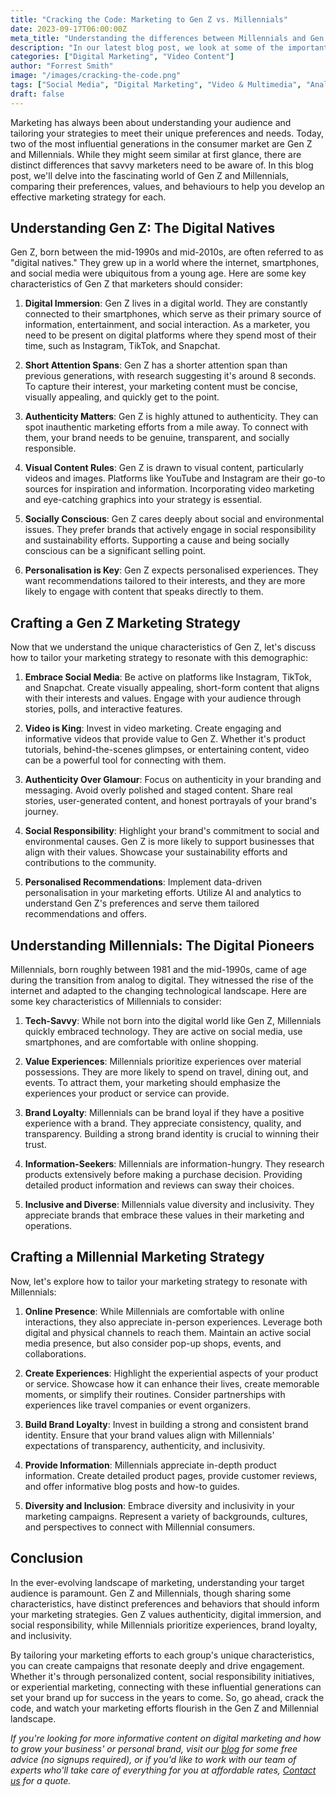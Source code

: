 ```yaml
---
title: "Cracking the Code: Marketing to Gen Z vs. Millennials"
date: 2023-09-17T06:00:00Z
meta_title: "Understanding the differences between Millennials and Gen Z"
description: "In our latest blog post, we look at some of the important differences between millennials and Gen Z and how it should inform your digital marketing strategy"
categories: ["Digital Marketing", "Video Content"]
author: "Forrest Smith"
image: "/images/cracking-the-code.png"
tags: ["Social Media", "Digital Marketing", "Video & Multimedia", "Analytics & Insights"]
draft: false
---
```

Marketing has always been about understanding your audience and tailoring your strategies to meet their unique preferences and needs. Today, two of the most influential generations in the consumer market are Gen Z and Millennials. While they might seem similar at first glance, there are distinct differences that savvy marketers need to be aware of. In this blog post, we'll delve into the fascinating world of Gen Z and Millennials, comparing their preferences, values, and behaviours to help you develop an effective marketing strategy for each.

## **Understanding Gen Z: The Digital Natives**

Gen Z, born between the mid-1990s and mid-2010s, are often referred to as "digital natives." They grew up in a world where the internet, smartphones, and social media were ubiquitous from a young age. Here are some key characteristics of Gen Z that marketers should consider:

1. **Digital Immersion**: Gen Z lives in a digital world. They are constantly connected to their smartphones, which serve as their primary source of information, entertainment, and social interaction. As a marketer, you need to be present on digital platforms where they spend most of their time, such as Instagram, TikTok, and Snapchat.
    
2. **Short Attention Spans**: Gen Z has a shorter attention span than previous generations, with research suggesting it's around 8 seconds. To capture their interest, your marketing content must be concise, visually appealing, and quickly get to the point.
    
3. **Authenticity Matters**: Gen Z is highly attuned to authenticity. They can spot inauthentic marketing efforts from a mile away. To connect with them, your brand needs to be genuine, transparent, and socially responsible.
    
4. **Visual Content Rules**: Gen Z is drawn to visual content, particularly videos and images. Platforms like YouTube and Instagram are their go-to sources for inspiration and information. Incorporating video marketing and eye-catching graphics into your strategy is essential.
    
5. **Socially Conscious**: Gen Z cares deeply about social and environmental issues. They prefer brands that actively engage in social responsibility and sustainability efforts. Supporting a cause and being socially conscious can be a significant selling point.
    
6. **Personalisation is Key**: Gen Z expects personalised experiences. They want recommendations tailored to their interests, and they are more likely to engage with content that speaks directly to them.
    

## **Crafting a Gen Z Marketing Strategy**

Now that we understand the unique characteristics of Gen Z, let's discuss how to tailor your marketing strategy to resonate with this demographic:

1. **Embrace Social Media**: Be active on platforms like Instagram, TikTok, and Snapchat. Create visually appealing, short-form content that aligns with their interests and values. Engage with your audience through stories, polls, and interactive features.
    
2. **Video is King**: Invest in video marketing. Create engaging and informative videos that provide value to Gen Z. Whether it's product tutorials, behind-the-scenes glimpses, or entertaining content, video can be a powerful tool for connecting with them.
    
3. **Authenticity Over Glamour**: Focus on authenticity in your branding and messaging. Avoid overly polished and staged content. Share real stories, user-generated content, and honest portrayals of your brand's journey.
    
4. **Social Responsibility**: Highlight your brand's commitment to social and environmental causes. Gen Z is more likely to support businesses that align with their values. Showcase your sustainability efforts and contributions to the community.
    
5. **Personalised Recommendations**: Implement data-driven personalisation in your marketing efforts. Utilize AI and analytics to understand Gen Z's preferences and serve them tailored recommendations and offers.
    

## **Understanding Millennials: The Digital Pioneers**

Millennials, born roughly between 1981 and the mid-1990s, came of age during the transition from analog to digital. They witnessed the rise of the internet and adapted to the changing technological landscape. Here are some key characteristics of Millennials to consider:

1. **Tech-Savvy**: While not born into the digital world like Gen Z, Millennials quickly embraced technology. They are active on social media, use smartphones, and are comfortable with online shopping.
    
2. **Value Experiences**: Millennials prioritize experiences over material possessions. They are more likely to spend on travel, dining out, and events. To attract them, your marketing should emphasize the experiences your product or service can provide.
    
3. **Brand Loyalty**: Millennials can be brand loyal if they have a positive experience with a brand. They appreciate consistency, quality, and transparency. Building a strong brand identity is crucial to winning their trust.
    
4. **Information-Seekers**: Millennials are information-hungry. They research products extensively before making a purchase decision. Providing detailed product information and reviews can sway their choices.
    
5. **Inclusive and Diverse**: Millennials value diversity and inclusivity. They appreciate brands that embrace these values in their marketing and operations.
    

## **Crafting a Millennial Marketing Strategy**

Now, let's explore how to tailor your marketing strategy to resonate with Millennials:

1. **Online Presence**: While Millennials are comfortable with online interactions, they also appreciate in-person experiences. Leverage both digital and physical channels to reach them. Maintain an active social media presence, but also consider pop-up shops, events, and collaborations.
    
2. **Create Experiences**: Highlight the experiential aspects of your product or service. Showcase how it can enhance their lives, create memorable moments, or simplify their routines. Consider partnerships with experiences like travel companies or event organizers.
    
3. **Build Brand Loyalty**: Invest in building a strong and consistent brand identity. Ensure that your brand values align with Millennials' expectations of transparency, authenticity, and inclusivity.
    
4. **Provide Information**: Millennials appreciate in-depth product information. Create detailed product pages, provide customer reviews, and offer informative blog posts and how-to guides.
    
5. **Diversity and Inclusion**: Embrace diversity and inclusivity in your marketing campaigns. Represent a variety of backgrounds, cultures, and perspectives to connect with Millennial consumers.
    

## **Conclusion**

In the ever-evolving landscape of marketing, understanding your target audience is paramount. Gen Z and Millennials, though sharing some characteristics, have distinct preferences and behaviors that should inform your marketing strategies. Gen Z values authenticity, digital immersion, and social responsibility, while Millennials prioritize experiences, brand loyalty, and inclusivity.

By tailoring your marketing efforts to each group's unique characteristics, you can create campaigns that resonate deeply and drive engagement. Whether it's through personalized content, social responsibility initiatives, or experiential marketing, connecting with these influential generations can set your brand up for success in the years to come. So, go ahead, crack the code, and watch your marketing efforts flourish in the Gen Z and Millennial landscape.

*If you're looking for more informative content on digital marketing and how to grow your business' or personal brand, visit our [blog](https://essentialmillennial.com/blog) for some free advice (no signups required), or if you'd like to work with our team of experts who'll take care of everything for you at affordable rates, [Contact us](https://essentialmillennial.com/contact/) for a quote.*